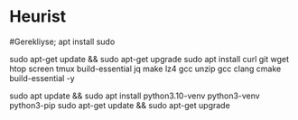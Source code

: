 # Heurist

#Gerekliyse;
apt install sudo

sudo apt-get update && sudo apt-get upgrade
sudo apt install curl git wget htop screen tmux build-essential jq make lz4 gcc unzip gcc clang cmake build-essential -y


sudo apt update && sudo apt install python3.10-venv python3-venv python3-pip
sudo apt-get update && sudo apt-get upgrade
